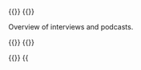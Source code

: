 ---
---

{{<container>}}
{{<row>}}

<p>Overview of interviews and podcasts.</p>
{{</row>}}
{{</container>}}

<!-- 2024 -->
{{<container>}}
{{<title title="2024">}}

<!-- Volkskrant interview -->
{{<banner img="/images/interviews-podcasts/20240523 Volkskrant.png" >}}
**Interview _de Volkskrant_**

'Niet het algoritme is de boeman maar de manier waarop mensen het gebruiken' [[link](https://www.volkskrant.nl/binnenland/wiskundige-jurriaan-parie-niet-het-algoritme-is-de-boeman-maar-de-manier-waarop-mensen-het-gebruiken~bca4caa8/)]

23-05-2024
{{</banner>}}

<!-- Arte interview -->
{{<banner img="/images/interviews-podcasts/20240425 ARTE.jpeg" >}}
**Interview ARTE**

'Jurriaan, KI-Prüfer aus den Niederlanden | ARTE.tv Documentary' [[link](https://www.youtube.com/watch?v=mgq9JgDF3Y8)]

25-04-2024
{{</banner>}}

<!-- CvRM interview -->
{{<banner img="/images/interviews-podcasts/20240328 CvRM.png" >}}
**Interview College van de Rechten van de Mens**

‘Opsporingsalgoritmes kunnen over de schreef gaan, maar alternatieven zijn niet per se beter’ [[link](https://www.mensenrechten.nl/actueel/toegelicht/interviews/2024/opsporingsalgoritmes-kunnen-over-de-schreef-gaan-maar-alternatieven-zijn-niet-per-se-beter)]

28-08-2024
{{</banner>}}


{{</container>}}

{{<container>}}

{{<title title="2023">}}

<!-- Euractiv -->
{{<banner img="/images/interviews-podcasts/20231201 Euractiv.webp" >}}
**Podcast 'The Tech Brief' Euractiv**

'Algorithm audits in the Digital Services Act' [[link](https://www.euractiv.com/section/digital/podcast/algorithm-audits-in-the-digital-services-act/)]

01-12-2023
{{</banner>}}

<!-- EAISF -->
{{<banner img="/images/interviews-podcasts/20231128 EAISF.png" >}}
**Interview European AI & Society Fund**

'Defining responsible AI is up to all of us' [[link](https://europeanaifund.org/newspublications/interview-with-jurriaan-parie-samaa-mohammad-and-arien-voogt-from-algorithm-audit-defining-responsible-ai-is-up-to-all-of-us/)]

28-11-2023
{{</banner>}}

<!-- EAISF -->
{{<banner img="/images/interviews-podcasts/20230712 Jack Parrock.jpg" >}}
**Podcast Jack Parrock live**

'What even is an algorithm and how is the EU trying to manage them?' [[link](https://www.youtube.com/watch?v=Nkgx_wFP7eo)]

12-07-2023
{{</banner>}}

{{</container>}}

{{<container>}}

{{<title title="2021">}}

<!-- POM -->
{{<banner img="/images/interviews-podcasts/20210430 POM.webp" >}}
**Podcast POM**

'Morele leegte en de productiviteitsfunnel' [[link](https://www.google.com/url?sa=t&source=web&rct=j&opi=89978449&url=https://open.spotify.com/episode/6fw8cD3d4GPAXaWPO3n4Wk&ved=2ahUKEwi9juLwzsGLAxWB9rsIHdsMK7kQFnoECCYQAQ&usg=AOvVaw1au98FvDJs5BIa0oCpgQsy)]

30-04-2021
{{</banner>}}

<!-- NRC -->
{{<banner img="/images/interviews-podcasts/20210426 NRC.png" >}}
**Interview NRC**

'Hoe machtig is uw klik?' [[link](https://www.nrc.nl/nieuws/2021/04/26/hoe-machtig-is-uw-klik-a4041334)]

26-04-2021
{{</banner>}}

{{</container>}}
